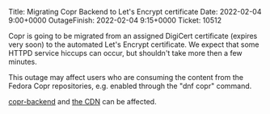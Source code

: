 Title: Migrating Copr Backend to Let's Encrypt certificate
Date: 2022-02-04 9:00+0000
OutageFinish: 2022-02-04 9:15+0000
Ticket: 10512

Copr is going to be migrated from an assigned DigiCert certificate (expires very
soon) to the automated Let's Encrypt certificate.  We expect that some HTTPD
service hiccups can occur, but shouldn't take more then a few minutes.

This outage may affect users who are consuming the content from the Fedora Copr
repositories, e.g. enabled through the "dnf copr" command.

[copr-backend](https://copr-be.cloud.fedoraproject.org/) and
[the CDN](https://download.copr.fedorainfracloud.org/) can be affected.
